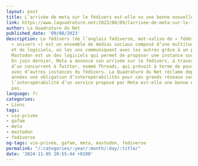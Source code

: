 ```yaml
---
layout: post
title: L’arrivée de meta sur le fédivers est-elle vu une bonne nouvelle ?
link: https://www.laquadrature.net/2023/08/09/larrivee-de-meta-sur-le-fedivers-est-elle-une-bonne-nouvelle
author: La Quadrature du Net
published_date: '09/08/2023'
description: Le fédivers (de l’anglais fediverse, mot-valise de « fédération » et
  « univers ») est un ensemble de médias sociaux composé d’une multitude de plateformes
  et de logiciels, où les uns communiquent avec les autres grâce à un protocole commun.
  Mastodon est un des logiciels qui permet de proposer une instance sur le fédivers1.
  En juin dernier, Meta a annoncé son arrivée sur le fédivers, à travers le lancement
  d’un concurrent à Twitter, nommé Threads, qui prévoit à terme de pouvoir s’intéropérer
  avec d’autres instances du fédivers. La Quadrature du Net réclame depuis plusieurs
  années une obligation d’interopérabilités pour ces grands réseaux sociaux. Alors
  l’interopérabilité d’un service proposé par Meta est-elle une bonne nouvelle ? Certainement
  pas.
language: fr
categories:
- Liens
tags:
- vie-privée
- gafam
- meta
- mastodon
- fediverse
og-tags: vie-privée, gafam, meta, mastodon, fediverse
permalink: "/:categories/:year/:month/:day/:title/"
date: '2024-11-05 20:55:44 +0100'
---
```

